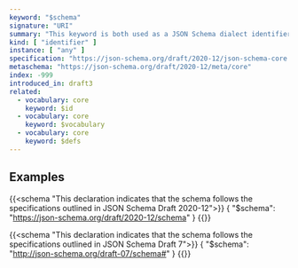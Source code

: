 ```yaml
---
keyword: "$schema"
signature: "URI"
summary: "This keyword is both used as a JSON Schema dialect identifier and as a reference to a JSON Schema which describes the set of valid schemas written for this particular dialect."
kind: [ "identifier" ]
instance: [ "any" ]
specification: "https://json-schema.org/draft/2020-12/json-schema-core.html#section-8.1.1"
metaschema: "https://json-schema.org/draft/2020-12/meta/core"
index: -999
introduced_in: draft3
related:
  - vocabulary: core
    keyword: $id
  - vocabulary: core
    keyword: $vocabulary
  - vocabulary: core
    keyword: $defs
---
```


## Examples

{{<schema "This declaration indicates that the schema follows the specifications outlined in JSON Schema Draft 2020-12">}}
{
  "$schema": "https://json-schema.org/draft/2020-12/schema"
}
{{</schema>}}

{{<schema "This declaration indicates that the schema follows the specifications outlined in JSON Schema Draft 7">}}
{
  "$schema": "http://json-schema.org/draft-07/schema#"
}
{{</schema>}}
